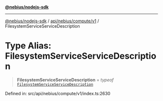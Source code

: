 [**@nebius/nodejs-sdk**](../../../../../README.md)

***

[@nebius/nodejs-sdk](../../../../../README.md) / [api/nebius/compute/v1](../README.md) / FilesystemServiceServiceDescription

# Type Alias: FilesystemServiceServiceDescription

> **FilesystemServiceServiceDescription** = *typeof* [`FilesystemServiceServiceDescription`](../variables/FilesystemServiceServiceDescription.md)

Defined in: src/api/nebius/compute/v1/index.ts:2630
